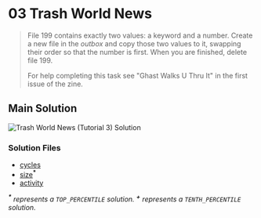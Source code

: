 # 03 Trash World News

> File 199 contains exactly two values: a keyword and a number. Create a new file in the _outbox_ and copy those two values to it, swapping their order so that the number is first. When you are finished, delete file 199.
>
> For help completing this task see "Ghast Walks U Thru It" in the first issue of the zine.

## Main Solution

![Trash World News (Tutorial 3) Solution][solution]

[solution]: https://i.imgur.com/dUUvXVn.gif "Trash World News (Tutorial 3) Solution"

### Solution Files

-   [cycles](cycles/)
-   [size](size/)<sup>**\***</sup>
-   [activity](activity/)

_<sup>**\***</sup> represents a `TOP_PERCENTILE` solution._
_<sup>**\+**</sup> represents a `TENTH_PERCENTILE` solution._
